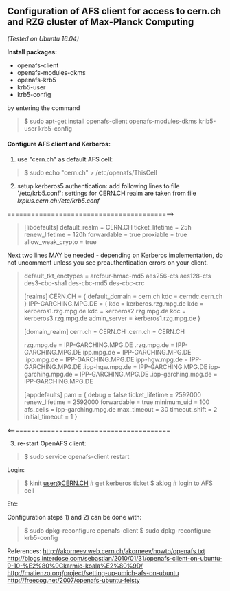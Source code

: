 ## Configuration of AFS client for access to cern.ch and RZG cluster of Max-Planck Computing
_(Tested on Ubuntu 16.04)_

**Install packages:**

* openafs-client
* openafs-modules-dkms
* openafs-krb5
* krb5-user
* krb5-config

by entering the command
> $ sudo apt-get install openafs-client openafs-modules-dkms krib5-user krb5-config


#### Configure AFS client and Kerberos:

1. use "cern.ch" as default AFS cell:
  
>$ sudo echo "cern.ch" > /etc/openafs/ThisCell

2. setup kerberos5 authentication:
  add following lines to file '/etc/krb5.conf':
settings for CERN.CH realm are taken from file
_lxplus.cern.ch:/etc/krb5.conf_

==========================================>

>[libdefaults]
>  default_realm = CERN.CH
>  ticket_lifetime = 25h
>  renew_lifetime = 120h
>  forwardable = true
>  proxiable = true
>  allow_weak_crypto = true

Next two lines MAY be needed - depending on Kerberos implementation,
do not uncomment unless you see preauthentication errors on your client. 

>default_tkt_enctypes = arcfour-hmac-md5 aes256-cts aes128-cts des3-cbc-sha1 des-cbc-md5 des-cbc-crc  
>
>[realms]
>  CERN.CH = {
>    default_domain = cern.ch
>    kdc = cerndc.cern.ch
>  }
>  IPP-GARCHING.MPG.DE = {
>    kdc = kerberos.rzg.mpg.de
>    kdc = kerberos1.rzg.mpg.de
>    kdc = kerberos2.rzg.mpg.de
>    kdc = kerberos3.rzg.mpg.de
>    admin_server = kerberos1.rzg.mpg.de
>  }
>
>[domain_realm]
>  cern.ch = CERN.CH
>  .cern.ch = CERN.CH
>
>  rzg.mpg.de = IPP-GARCHING.MPG.DE
>  .rzg.mpg.de = IPP-GARCHING.MPG.DE
>  ipp.mpg.de = IPP-GARCHING.MPG.DE
>  .ipp.mpg.de = IPP-GARCHING.MPG.DE
>  ipp-hgw.mpg.de = IPP-GARCHING.MPG.DE
>  .ipp-hgw.mpg.de = IPP-GARCHING.MPG.DE
>  ipp-garching.mpg.de = IPP-GARCHING.MPG.DE
>  .ipp-garching.mpg.de = IPP-GARCHING.MPG.DE
>
>[appdefaults]
>  pam = {
>    debug = false
>    ticket_lifetime = 2592000
>    renew_lifetime = 2592000
>    forwardable = true
>    minimum_uid = 100
>    afs_cells = ipp-garching.mpg.de
>    max_timeout = 30
>    timeout_shift = 2
>    initial_timeout = 1
>  }

<=========================================

3. re-start OpenAFS client:
  
>$ sudo service openafs-client restart


Login:

>$ kinit user@CERN.CH     # get kerberos ticket
>$ aklog                  # login to AFS cell


Etc:

Configuration steps 1) and 2) can be done with:
>$ sudo dpkg-reconfigure openafs-client
>$ sudo dpkg-reconfigure krb5-config


References:
  http://akorneev.web.cern.ch/akorneev/howto/openafs.txt
  http://blogs.interdose.com/sebastian/2010/01/31/openafs-client-on-ubuntu-9-10-%E2%80%9Ckarmic-koala%E2%80%9D/
  http://matienzo.org/project/setting-up-umich-afs-on-ubuntu
  http://freecog.net/2007/openafs-ubuntu-feisty

